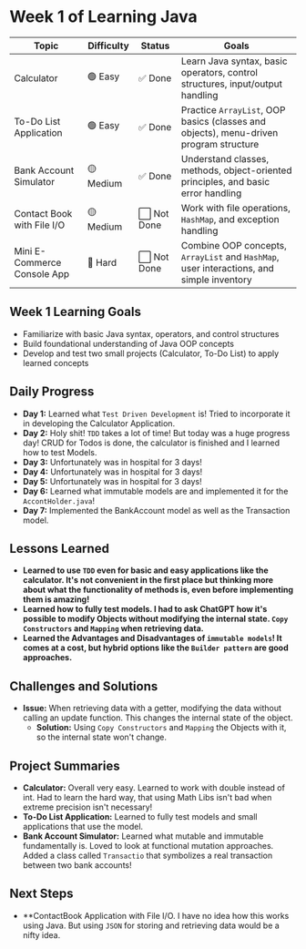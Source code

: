 # Week 1 of Learning Java

| Topic                       | Difficulty | Status     | Goals                                                                                    |
|-----------------------------|------------|------------|------------------------------------------------------------------------------------------|
| Calculator                  | 🟢 Easy    | ✅ Done     | Learn Java syntax, basic operators, control structures, input/output handling            |
| To-Do List Application      | 🟢 Easy    | ✅ Done     | Practice `ArrayList`, OOP basics (classes and objects), menu-driven program structure    |
| Bank Account Simulator      | 🟡 Medium  | ✅ Done     | Understand classes, methods, object-oriented principles, and basic error handling        |
| Contact Book with File I/O  | 🟡 Medium  | ⬜ Not Done | Work with file operations, `HashMap`, and exception handling                             |
| Mini E-Commerce Console App | 🔴 Hard    | ⬜ Not Done | Combine OOP concepts, `ArrayList` and `HashMap`, user interactions, and simple inventory |

## Week 1 Learning Goals
- Familiarize with basic Java syntax, operators, and control structures
- Build foundational understanding of Java OOP concepts
- Develop and test two small projects (Calculator, To-Do List) to apply learned concepts

## Daily Progress
- **Day 1:** Learned what `Test Driven Development` is! Tried to incorporate it in developing the Calculator Application.
- **Day 2:** Holy shit! `TDD` takes a lot of time! But today was a huge progress day! CRUD for Todos is done, the calculator is finished and I learned how to test Models.
- **Day 3:** Unfortunately was in hospital for 3 days!
- **Day 4:** Unfortunately was in hospital for 3 days!
- **Day 5:** Unfortunately was in hospital for 3 days!
- **Day 6:** Learned what immutable models are and implemented it for the `AccontHolder.java`!
- **Day 7:** Implemented the BankAccount model as well as the Transaction model.

## Lessons Learned
- **Learned to use `TDD` even for basic and easy applications like the calculator. It's not convenient in the first place but
thinking more about what the functionality of methods is, even before implementing them is amazing!**
- **Learned how to fully test models. I had to ask ChatGPT how it's possible to modify Objects without modifying the internal state. `Copy Constructors` and `Mapping` when retrieving data.**
- **Learned the Advantages and Disadvantages of `immutable models`! It comes at a cost, but hybrid options like the `Builder pattern` are good approaches.**

## Challenges and Solutions
- **Issue:** When retrieving data with a getter, modifying the data without calling an update function. This changes the internal state of the object.
    - **Solution:** Using `Copy Constructors` and `Mapping` the Objects with it, so the internal state won't change.

## Project Summaries
- **Calculator:** Overall very easy. Learned to work with double instead of int. Had to learn the hard way, that using Math Libs isn't bad when extreme precision isn't necessary!
- **To-Do List Application:** Learned to fully test models and small applications that use the model.
- **Bank Account Simulator:** Learned what mutable and immutable fundamentally is. Loved to look at functional mutation approaches. Added a class called `Transactio` that symbolizes a real transaction between two bank accounts!

## Next Steps
- **ContactBook Application with File I/O. I have no idea how this works using Java. But using `JSON` for storing and retrieving data would be a nifty idea.
